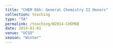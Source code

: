 ```yaml
---
title: "CHEM 6bh: General Chemistry II Honors"
collection: teaching
type: "TA"
permalink: /teaching/W2014-CHEM6B
date: 2014-01-01
venue: "UCSD"
season: "Winter"
---
```

